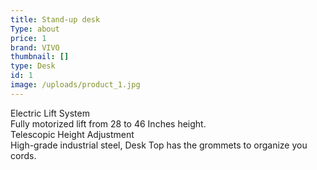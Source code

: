 ```yaml
---
title: Stand-up desk
Type: about
price: 1
brand: VIVO
thumbnail: []
type: Desk
id: 1
image: /uploads/product_1.jpg
---
```

Electric Lift System <br>
Fully motorized lift from 28 to 46 Inches height.\
Telescopic Height Adjustment  <br>
High-grade industrial steel, Desk Top has the grommets to organize you cords.